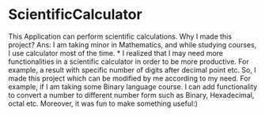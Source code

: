 # ScientificCalculator
 This Application can perform scientific calculations.  Why I made this project?  Ans: I am taking minor in Mathematics, and while studying courses, I use calculator most of the time.  * I realized that I may need more functionalities in a scientific calculator in order to be more productive. For example, a result with specific number of digits after decimal point etc. So, I made this project which can be modified by me according to my need. For example, if I am taking some Binary language course. I can add functionality to convert a number to different number form such as Binary, Hexadecimal, octal etc. Moreover, it was fun to make something useful:)
